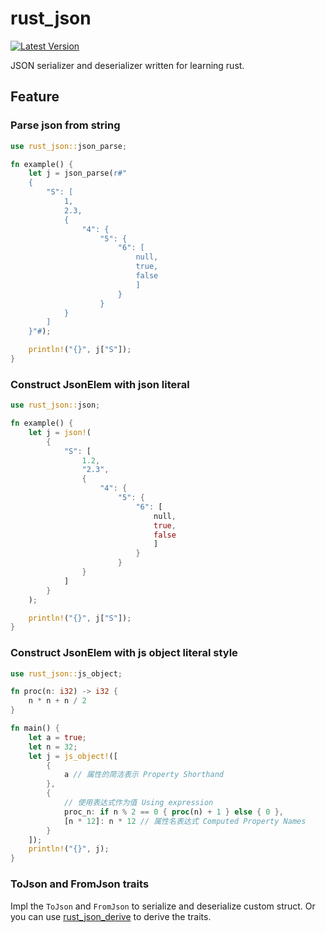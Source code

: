 # rust_json

[![Latest Version](https://img.shields.io/crates/v/rust_json.svg)](https://crates.io/crates/rust_json)

JSON serializer and deserializer written for learning rust.

## Feature

### Parse json from string

```rust
use rust_json::json_parse;

fn example() {
    let j = json_parse(r#"
    {
        "S": [
            1, 
            2.3, 
            {
                "4": {
                    "5": {
                        "6": [
                            null,
                            true, 
                            false
                            ]
                        }
                    }
            }
        ]
    }"#);

    println!("{}", j["S"]);
}
```

### Construct JsonElem with json literal

```rust
use rust_json::json;

fn example() {
    let j = json!(
        {
            "S": [
                1.2, 
                "2.3", 
                {
                    "4": {
                        "5": {
                            "6": [
                                null,
                                true, 
                                false
                                ]
                            }
                        }
                }
            ]
        }
    );

    println!("{}", j["S"]);
}
```

### Construct JsonElem with js object literal style

```rust
use rust_json::js_object;

fn proc(n: i32) -> i32 {
    n * n + n / 2
}

fn main() {
    let a = true;
    let n = 32;
    let j = js_object!([
        {
            a // 属性的简洁表示 Property Shorthand
        },
        {
            // 使用表达式作为值 Using expression
            proc_n: if n % 2 == 0 { proc(n) + 1 } else { 0 }, 
            [n * 12]: n * 12 // 属性名表达式 Computed Property Names
        }
    ]);
    println!("{}", j);
}
```

### ToJson and FromJson traits

Impl the `ToJson` and `FromJson` to serialize and deserialize custom struct. Or you can use [rust_json_derive](https://crates.io/crates/rust_json_derive) to derive the traits.
